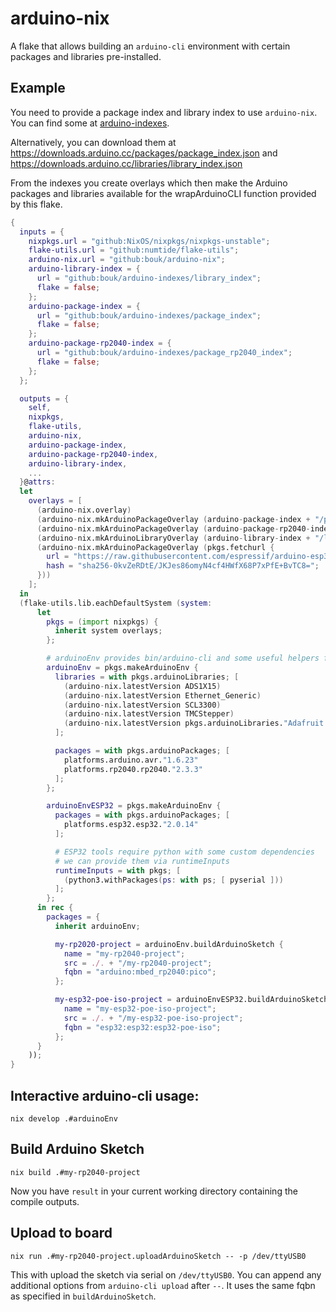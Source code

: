 # arduino-nix

A flake that allows building an `arduino-cli` environment with certain packages and libraries pre-installed.

## Example

You need to provide a package index and library index to use `arduino-nix`. You can find some at [arduino-indexes](https://github.com/bouk/arduino-indexes).

Alternatively, you can download them at https://downloads.arduino.cc/packages/package_index.json and https://downloads.arduino.cc/libraries/library_index.json

From the indexes you create overlays which then make the Arduino packages and libraries available for the wrapArduinoCLI function provided by this flake.

```nix
{
  inputs = {
    nixpkgs.url = "github:NixOS/nixpkgs/nixpkgs-unstable";
    flake-utils.url = "github:numtide/flake-utils";
    arduino-nix.url = "github:bouk/arduino-nix";
    arduino-library-index = {
      url = "github:bouk/arduino-indexes/library_index";
      flake = false;
    };
    arduino-package-index = {
      url = "github:bouk/arduino-indexes/package_index";
      flake = false;
    };
    arduino-package-rp2040-index = {
      url = "github:bouk/arduino-indexes/package_rp2040_index";
      flake = false;
    };
  };

  outputs = {
    self,
    nixpkgs,
    flake-utils,
    arduino-nix,
    arduino-package-index,
    arduino-package-rp2040-index,
    arduino-library-index,
    ...
  }@attrs:
  let
    overlays = [
      (arduino-nix.overlay)
      (arduino-nix.mkArduinoPackageOverlay (arduino-package-index + "/package_index.json"))
      (arduino-nix.mkArduinoPackageOverlay (arduino-package-rp2040-index + "/package_rp2040_index.json"))
      (arduino-nix.mkArduinoLibraryOverlay (arduino-library-index + "/library_index.json"))
      (arduino-nix.mkArduinoPackageOverlay (pkgs.fetchurl {
        url = "https://raw.githubusercontent.com/espressif/arduino-esp32/8bae7e23376c6087a55e46456049ae6d73b72e16/package_esp32_index.json";
        hash = "sha256-0kvZeRDtE/JKJes86omyN4cf4HWfX68P7xPfE+BvTC8=";
      }))
    ];
  in
  (flake-utils.lib.eachDefaultSystem (system:
      let
        pkgs = (import nixpkgs) {
          inherit system overlays;
        };

        # arduinoEnv provides bin/arduino-cli and some useful helpers functions
        arduinoEnv = pkgs.makeArduinoEnv {
          libraries = with pkgs.arduinoLibraries; [
            (arduino-nix.latestVersion ADS1X15)
            (arduino-nix.latestVersion Ethernet_Generic)
            (arduino-nix.latestVersion SCL3300)
            (arduino-nix.latestVersion TMCStepper)
            (arduino-nix.latestVersion pkgs.arduinoLibraries."Adafruit PWM Servo Driver Library")
          ];

          packages = with pkgs.arduinoPackages; [
            platforms.arduino.avr."1.6.23"
            platforms.rp2040.rp2040."2.3.3"
          ];
        };

        arduinoEnvESP32 = pkgs.makeArduinoEnv {
          packages = with pkgs.arduinoPackages; [
            platforms.esp32.esp32."2.0.14"
          ];

          # ESP32 tools require python with some custom dependencies
          # we can provide them via runtimeInputs
          runtimeInputs = with pkgs; [
            (python3.withPackages(ps: with ps; [ pyserial ]))
          ];
        };
      in rec {
        packages = {
          inherit arduinoEnv;

          my-rp2020-project = arduinoEnv.buildArduinoSketch {
            name = "my-rp2040-project";
            src = ./. + "/my-rp2040-project";
            fqbn = "arduino:mbed_rp2040:pico";
          };

          my-esp32-poe-iso-project = arduinoEnvESP32.buildArduinoSketch {
            name = "my-esp32-poe-iso-project";
            src = ./. + "/my-esp32-poe-iso-project";
            fqbn = "esp32:esp32:esp32-poe-iso";
          };
      }
    ));
}
```

## Interactive arduino-cli usage:

```
nix develop .#arduinoEnv
```

## Build Arduino Sketch

```
nix build .#my-rp2040-project
```

Now you have `result` in your current working directory containing the compile outputs.

## Upload to board

```
nix run .#my-rp2040-project.uploadArduinoSketch -- -p /dev/ttyUSB0
```

This with upload the sketch via serial on `/dev/ttyUSB0`.
You can append any additional options from `arduino-cli upload` after `--`.
It uses the same fqbn as specified in `buildArduinoSketch`.
